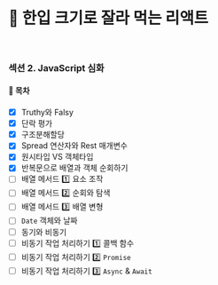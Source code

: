 # 🍰 한입 크기로 잘라 먹는 리액트

<br>

### 섹션 2. JavaScript 심화

#### 🌱 목차

- [x] Truthy와 Falsy
- [x] 단락 평가
- [x] 구조분해할당
- [x] Spread 연산자와 Rest 매개변수
- [x] 원시타입 VS 객체타입
- [x] 반복문으로 배열과 객체 순회하기
- [ ] 배열 메서드 1️⃣ 요소 조작
- [ ] 배열 메서드 2️⃣ 순회와 탐색
- [ ] 배열 메서드 3️⃣ 배열 변형
- [ ] `Date` 객체와 날짜
- [ ] 동기와 비동기
- [ ] 비동기 작업 처리하기 1️⃣ 콜백 함수
- [ ] 비동기 작업 처리하기 2️⃣ `Promise`
- [ ] 비동기 작업 처리하기 3️⃣ `Async` & `Await`
